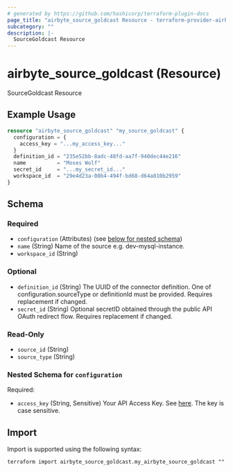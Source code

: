```yaml
---
# generated by https://github.com/hashicorp/terraform-plugin-docs
page_title: "airbyte_source_goldcast Resource - terraform-provider-airbyte"
subcategory: ""
description: |-
  SourceGoldcast Resource
---
```


# airbyte_source_goldcast (Resource)

SourceGoldcast Resource

## Example Usage

```terraform
resource "airbyte_source_goldcast" "my_source_goldcast" {
  configuration = {
    access_key = "...my_access_key..."
  }
  definition_id = "235e52bb-8adc-48fd-aa7f-940dec44e216"
  name          = "Moses Wolf"
  secret_id     = "...my_secret_id..."
  workspace_id  = "29e4d23a-00b4-494f-bd68-d64a810b2959"
}
```

<!-- schema generated by tfplugindocs -->
## Schema

### Required

- `configuration` (Attributes) (see [below for nested schema](#nestedatt--configuration))
- `name` (String) Name of the source e.g. dev-mysql-instance.
- `workspace_id` (String)

### Optional

- `definition_id` (String) The UUID of the connector definition. One of configuration.sourceType or definitionId must be provided. Requires replacement if changed.
- `secret_id` (String) Optional secretID obtained through the public API OAuth redirect flow. Requires replacement if changed.

### Read-Only

- `source_id` (String)
- `source_type` (String)

<a id="nestedatt--configuration"></a>
### Nested Schema for `configuration`

Required:

- `access_key` (String, Sensitive) Your API Access Key. See <a href="https://help.goldcast.io/hc/en-us/articles/22931655725723-How-To-Create-an-API-Token-in-Goldcast">here</a>. The key is case sensitive.

## Import

Import is supported using the following syntax:

```shell
terraform import airbyte_source_goldcast.my_airbyte_source_goldcast ""
```
